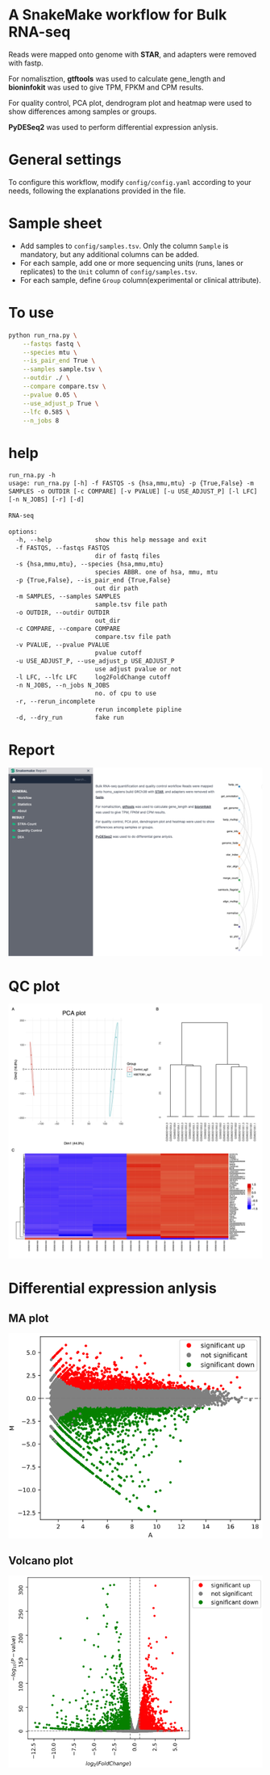 # A SnakeMake workflow for Bulk RNA-seq

Reads were mapped onto genome with **STAR**, and adapters were removed with fastp.

For nomalisztion, **gtftools** was used to calculate gene_length and **bioninfokit** was used to give TPM, FPKM and CPM results.

For quality control, PCA plot, dendrogram plot and heatmap were used to show differences among samples or groups.

**PyDESeq2** was used to perform differential expression anlysis.

# General settings
To configure this workflow, modify ``config/config.yaml`` according to your needs, following the explanations provided in the file.

# Sample sheet
* Add samples to `config/samples.tsv`. Only the column `Sample` is mandatory, but any additional columns can be added.
* For each sample, add one or more sequencing units (runs, lanes or replicates) to the `Unit` column of `config/samples.tsv`. 
* For each sample, define `Group` column(experimental or clinical attribute).

# To use
```bash
python run_rna.py \
    --fastqs fastq \
    --species mtu \
    --is_pair_end True \
    --samples sample.tsv \
    --outdir ./ \
    --compare compare.tsv \
    --pvalue 0.05 \
    --use_adjust_p True \
    --lfc 0.585 \
    --n_jobs 8
```

# help
```text
run_rna.py -h
usage: run_rna.py [-h] -f FASTQS -s {hsa,mmu,mtu} -p {True,False} -m SAMPLES -o OUTDIR [-c COMPARE] [-v PVALUE] [-u USE_ADJUST_P] [-l LFC] [-n N_JOBS] [-r] [-d]

RNA-seq

options:
  -h, --help            show this help message and exit
  -f FASTQS, --fastqs FASTQS
                        dir of fastq files
  -s {hsa,mmu,mtu}, --species {hsa,mmu,mtu}
                        species ABBR. one of hsa, mmu, mtu
  -p {True,False}, --is_pair_end {True,False}
                        out dir path
  -m SAMPLES, --samples SAMPLES
                        sample.tsv file path
  -o OUTDIR, --outdir OUTDIR
                        out_dir
  -c COMPARE, --compare COMPARE
                        compare.tsv file path
  -v PVALUE, --pvalue PVALUE
                        pvalue cutoff
  -u USE_ADJUST_P, --use_adjust_p USE_ADJUST_P
                        use adjust pvalue or not
  -l LFC, --lfc LFC     log2FoldChange cutoff
  -n N_JOBS, --n_jobs N_JOBS
                        no. of cpu to use
  -r, --rerun_incomplete
                        rerun incomplete pipline
  -d, --dry_run         fake run
```

# Report
![](example/smk-report.png)

# QC plot
![](example/qc_plot.jpg)

# Differential expression anlysis

## MA plot
![](example/MA.png)
## Volcano plot
![](example/Volcano.png)